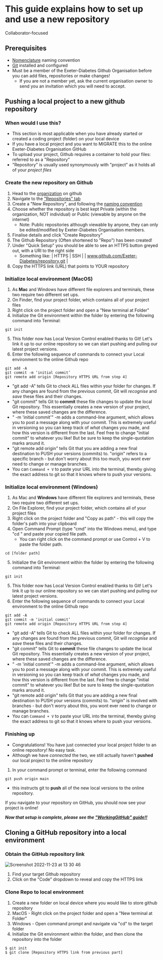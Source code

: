# This guide explains how to set up and use a new repository
Collaborator-focused

## Prerequisites
* [Nomenclature](https://github.com/Exeter-Diabetes/All-Github-Guides/blob/main/Nomenclature.md) naming convention 
* [Git](https://github.com/Exeter-Diabetes/All-Github-Guides/blob/main/GithubConfig.md) installed and configured
* Must be a member of the Exeter-Diabetes Github Organisation before you can add files, repositories or make changes!
  - If you are not a member yet, ask the current organisation owner to send you an invitation which you will need to accept.





## Pushing a local project to a new github repository
### When would I use this?
- This section is most applicable when you have already started or created a coding project (folder) on your local device
- If you have a local project and you want to MIGRATE this to the online Exeter-Diabetes Organisation GitHub
- To upload your project, Github requires a container to hold your files: referred to as a "Repository"
- "Repository" is usually used synonymously with "project" as it holds all of your _project files_

### Create the new repository on Github
1. Head to the [organization](https://github.com/Exeter-Diabetes) on github
2. Navigate to the ["Repositories" tab](https://github.com/orgs/Exeter-Diabetes/repositories)
3. Create a "New Repository", and following the [naming convention](https://github.com/Exeter-Diabetes/All-Github-Guides/blob/main/Nomenclature.md)
4. Choose whether the repository is best kept Private (within the organization, NOT individual) or Public (viewable by anyone on the internet)
   - Note: Public repositories although viewable by anyone, they can only be edited/modified by Exeter-Diabetes Organisation members.
5. Finalise details and click "Create Repository"
6. The Github Repository (Often shortened to "Repo") has been created!
7. Under "Quick Setup" you should be able to see an HTTPS button greyed out, with a URl to the right side
   - Something like:  | HTTPS | SSH |   | www.github.com/Exeter-Diabetes/repository.git |
8. Copy the HTTPS link (URL) that points to YOUR repository

### Initialize local environment (MacOS)
1. As **Mac** and Windows have different file explorers and terminals, these two require two different set ups.
2. On Finder, find your project folder, which contains all of your project files
3. Right click on the project folder and open a "New terminal at Folder"
4. Initialize the Git environment within the folder by entering the following command into Terminal:
```
git init
```
5. This folder now has Local Version Control enabled thanks to Git! Let's link it up to our online repository so we can start pushing and pulling our latest project versions.
6. Enter the following sequence of commands to connect your Local environment to the online Github repo
```
git add -A
git commit -m ‘initial commit’
git remote add origin [Repository HTTPS URL from step 4]
```
* "git add -A" tells Git to check ALL files within your folder for changes. If any changes are found from the previous commit, Git will _recognise_ and _save_ these files and their changes.
* "git commit" tells Git to **commit** these file changes to update the local Git repository. This essentially creates a new version of your project, where these saved changes are the difference. 
* " -m 'initial commit'" -m adds a command-line argument, which allows you to post a message along with your commit. This is extremely useful in versioning so you can keep track of _what_ changes you made, and how this version is different from the last. Feel free to change "initial commit" to whatever you like! But be sure to keep the single-quotation marks around it.
* "git remote add origin" tells Git that you are adding a new final destination to PUSH your versions (commits) to. "origin" refers to a specific branch - but don't worry about this too much, you wont ever need to change or manage branches.
* You can `Command + V` to paste your URL into the terminal, thereby giving the exact address to git so that it knows where to push your versions.

###  Initialize local environment (Windows)
1. As Mac and **Windows** have different file explorers and terminals, these two require two different set ups.
2. On File Explorer, find your project folder, which contains all of your project files
3. Right click on the project folder and "Copy as path" - this will copy the folder's path into your clipboard
4. Open Command Prompt (type "cmd" into the Windows menu), and type "cd " and paste your copied file path.
   - You can right click on the command prompt or use Control + V to paste the folder path.
```
cd [folder path]
```
5. Initialize the Git environment within the folder by entering the following command into Terminal:
```
git init
```
5. This folder now has Local Version Control enabled thanks to Git! Let's link it up to our online repository so we can start pushing and pulling our latest project versions.
6. Enter the following sequence of commands to connect your Local environment to the online Github repo
```
git add -A
git commit -m ‘initial commit’
git remote add origin [Repository HTTPS URL from step 4]
```
* "git add -A" tells Git to check ALL files within your folder for changes. If any changes are found from the previous commit, Git will _recognise_ and _save_ these files and their changes.
* "git commit" tells Git to **commit** these file changes to update the local Git repository. This essentially creates a new version of your project, where these saved changes are the difference. 
* " -m 'initial commit'" -m adds a command-line argument, which allows you to post a message along with your commit. This is extremely useful in versioning so you can keep track of _what_ changes you made, and how this version is different from the last. Feel free to change "initial commit" to whatever you like! But be sure to keep the single-quotation marks around it.
* "git remote add origin" tells Git that you are adding a new final destination to PUSH your versions (commits) to. "origin" is involved with branches - but don't worry about this, you wont ever need to change or manage branches.
* You can `Command + V` to paste your URL into the terminal, thereby giving the exact address to git so that it knows where to push your versions.

### Finishing up
* Congratulations! You have just connected your local project folder to an online repository! No easy task.
* Although we have _connected_ the two, we still actually haven't **pushed** our local project to the online repository
1. In your command prompt or terminal, enter the following command
```
git push origin main
```
* this instructs git to **push** all of the new local versions to the online repository.

If you navigate to your repository on GitHub, you should now see your project is online!

**_Now that setup is complete, please see the ["WorkingGitHub" guide!!](https://github.com/Exeter-Diabetes/All-Github-Guides/blob/main/WorkingGit.md)_**





## Cloning a GitHub repository into a local environment
### Obtain the GitHub repository link
![Screenshot 2022-11-23 at 13 30 46](https://user-images.githubusercontent.com/85688580/203559099-3f0f8aff-52c6-44d7-bccf-0ca099b2e183.png)
1. Find your target Github repository
2. Click on the "Code" dropdown to reveal and copy the HTTPS link

### Clone Repo to local environment
1. Create a new folder on local device where you would like to store github repository
2. MacOS - Right click on the project folder and open a "New terminal at Folder"
3. Windows - Open command prompt and navigate via "cd" to the target folder
4. Initialize the Git environment within the folder, and then clone the repository into the folder
```
$ git init
$ git clone [Repository HTTPS link from previous part]
```
